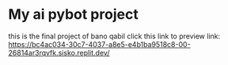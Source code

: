 # My ai pybot project
this is the final project of bano qabil
click this link to preview 
link: https://bc4ac034-30c7-4037-a8e5-e4b1ba9518c8-00-26814ar3rqvfk.sisko.replit.dev/
